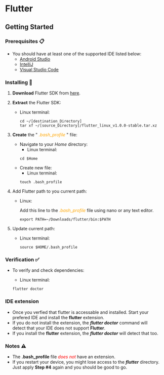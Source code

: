 # Flutter

## Getting Started

### Prerequisites :clipboard:
  - You should have at least one of the supported IDE listed below:
    * [Android Studio](https://developer.android.com/studio/)
    * [IntelliJ](https://www.jetbrains.com/idea/)
    * [Visual Studio Code](https://code.visualstudio.com/)

### Installing :wrench:
  1. **Download** Flutter SDK from [here](https://flutter.io/docs/get-started/install/linux).

  2. **Extract** the Flutter SDK:
      * Linux terminal:
          ```console 
          cd ~/[destination_Directory]
          tar xf ~/[source_Directory]/flutter_linux_v1.0.0-stable.tar.xz
          ```


  3. **Create** the "<span style="color:orange"> *.bash_profile* </span>" file:
      * Navigate to your *Home* directory:
        * Linux terminal:
        ```
        cd $Home
        ```
      * Create new file:
        * Linux terminal:
        ```
        touch .bash_profile
        ```

  4. Add Flutter path to you current path:
    
      * Linux:
          
          Add this line to the <span style="color:orange"> *.bash_profile* </span> file using nano or any text editor.
           
          ```console
          export PATH=~/Downloads/flutter/bin:$PATH
          ```
  5. Update current path:
      
      * Linux terminal:
          ```console 
          source $HOME/.bash_profile
          ```

### Verification :white_check_mark:
  * To verify and check dependencies:
    
    * Linux terminal:
    ```
    flutter doctor
    ```

### IDE extension
  * Once you verfied that flutter is accessable and installed. Start your prefered IDE and install the **flutter** extension.
  * If you do not install the extension, the ***flutter doctor*** command will detect that your IDE does not support **Flutter**.
  * If you install the **flutter** extension, the ***flutter doctor*** will detect that too.
### Notes :warning:

  - The **.bash_profile** file <span style="color:red"> *does not* </span> have an extension.
  - If you restart your device, you might lose access to the ***flutter*** directory. Just apply **Step #4** again and you should be good to go.
